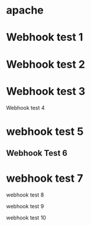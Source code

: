 # apache



# Webhook test 1
# Webhook test 2

# Webhook test 3
Webhook test 4

# webhook test 5
## Webhook Test 6

# webhook test 7

webhook test 8

webhook test 9

webhook test 10
